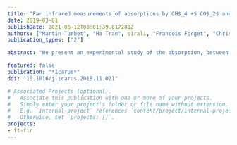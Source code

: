 ```yaml
---
title: "Far infrared measurements of absorptions by CH$_4 +$ CO$_2$ and H$_2 +$ CO$_2$ mixtures and implications for greenhouse warming on early Mars"
date: 2019-03-01
publishDate: 2021-06-12T08:01:39.817281Z
authors: ["Martin Turbet", "Ha Tran", pirali, "Francois Forget", "Christian Boulet", "Jean-Michel Hartmann"]
publication_types: ["2"]

abstract: "We present an experimental study of the absorption, between 40 and 640 cm<sup>-1</sup>, by CO<sub>2</sub>, CH<sub>4</sub> and H<sub>2</sub> gases as well as by H<sub>2</sub> + CO<sub>2</sub> and CH<sub>4</sub> + CO<sub>2</sub> mixtures at room temperature. A Fourier transform spectrometer associated to a multi-pass cell, whose optics were adjusted to obtain a 152 m path length, were used to record transmission spectra at total pressures up to about 0.98 bar. These measurements provide information concerning the collision-induced absorption (CIA) bands as well as about the wing of the CO<sub>2</sub> 15 µm band. Our results for the CIAs of pure gases are, within uncertainties, in agreement with previous determinations, validating our experimental and data analysis procedures. We then consider the CIAs by H<sub>2</sub> + CO<sub>2</sub> and CH<sub>4</sub> + CO<sub>2</sub> and the low frequency wing of the pure CO<sub>2</sub> 15 µm band, for which there are, to our knowledge, no previous measurements. We confirm experimentally the theoretical prediction of Wordsworth et al. (2017) that the H<sub>2</sub> + CO<sub>2</sub> and CH<sub>4</sub> + CO<sub>2</sub> CIAs are significantly stronger in the 50-550 cm<sup>-1</sup> region than those of H<sub>2</sub> + N<sub>2</sub> and CH<sub>4</sub> + N<sub>2</sub>, respectively. However, we find that the shape and the strength of these recorded CIAs differ from the aforementioned predictions. For the pure CO<sub>2</sub> line-wings, we show that both the $\chi$-factor deduced from measurements near 4 µm and a line-mixing model very well describe the observed strongly sub-Lorentzian behavior in the 500-600 cm<sup>-1</sup> region. These experimental results open renewed perspectives for studies of the past climate of Mars and extrasolar analogues."

featured: false
publication: "*Icarus*"
doi: "10.1016/j.icarus.2018.11.021"

# Associated Projects (optional).
#   Associate this publication with one or more of your projects.
#   Simply enter your project's folder or file name without extension.
#   E.g. `internal-project` references `content/project/internal-project/index.md`.
#   Otherwise, set `projects: []`.
projects:
- ft-fir
---
```



